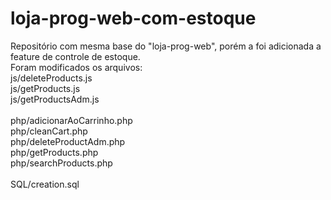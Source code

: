 # loja-prog-web-com-estoque
Repositório com mesma base do "loja-prog-web", porém a foi adicionada a feature de controle de estoque.
<br>
Foram modificados os arquivos:<br>
js/deleteProducts.js<br>
js/getProducts.js<br>
js/getProductsAdm.js<br>
<br>
php/adicionarAoCarrinho.php<br>
php/cleanCart.php<br>
php/deleteProductAdm.php<br>
php/getProducts.php<br>
php/searchProducts.php<br>
<br>
SQL/creation.sql 
